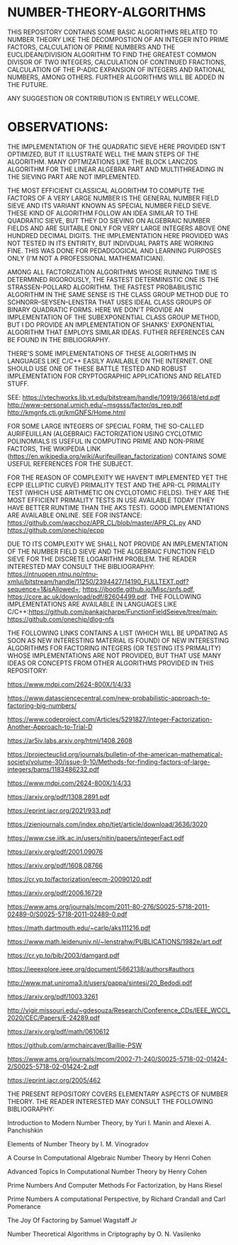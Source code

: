# NUMBER-THEORY-ALGORITHMS
THIS REPOSITORY CONTAINS SOME BASIC ALGORITHMS RELATED TO NUMBER THEORY LIKE THE DECOMPOSTION OF AN INTEGER INTO PRIME FACTORS, CALCULATION OF PRIME NUMBERS AND THE EUCLIDEAN/DIVISION ALGORITHM TO FIND THE GREATEST COMMON DIVISOR OF TWO INTEGERS, CALCULATION OF CONTINUED FRACTIONS, CALCULATION OF THE P-ADIC EXPANSION OF INTEGERS AND RATIONAL NUMBERS, AMONG OTHERS. FURTHER ALGORITHMS WILL BE ADDED IN THE FUTURE.

ANY SUGGESTION OR CONTRIBUTION IS ENTIRELY WELLCOME.


# OBSERVATIONS:
THE IMPLEMENTATION OF THE QUADRATIC SIEVE HERE PROVIDED ISN'T OPTIMIZED, BUT IT ILLUSTRATE WELL THE MAIN STEPS OF THE ALGORITHM. MANY OPTMIZATIONS LIKE THE BLOCK LANCZOS ALGORITHM FOR THE LINEAR ALGEBRA PART AND MULTITHREADING IN THE SIEVING PART ARE NOT IMPLEMENTED.

THE MOST EFFICIENT CLASSICAL ALGORITHM TO COMPUTE THE FACTORS OF A VERY LARGE NUMBER IS THE GENERAL NUMBER FIELD SIEVE AND ITS VARIANT KNOWN AS SPECIAL NUMBER FIELD SIEVE. THESE KIND OF ALGORITHM FOLLOW AN IDEA SIMILAR TO THE QUADRATIC SIEVE, BUT THEY DO SIEVING ON ALGEBRAIC NUMBER FIELDS AND ARE SUITABLE ONLY FOR VERY LARGE INTEGERS ABOVE ONE HUNDRED DECIMAL DIGITS. THE IMPLEMENTATION HERE PROVIDED WAS NOT TESTED IN ITS ENTIRITY, BUT INDIVDUAL PARTS ARE WORKING FINE. THIS WAS DONE FOR PEDADGOGICAL AND LEARNING PURPOSES ONLY (I'M NOT A PROFESSIONAL MATHEMATICIAN). 

AMONG ALL FACTORIZATION ALGORITHMS WHOSE RUNNING TIME IS DETERMINED RIGOROUSLY, THE FASTEST DETERMINISTIC ONE IS THE STRASSEN-POLLARD ALGORITHM. THE FASTEST PROBABILISTIC ALGORITHM IN THE SAME SENSE IS THE CLASS GROUP METHOD DUE TO SCHNORR–SEYSEN–LENSTRA THAT USES IDEAL CLASS GROUPS OF BINARY QUADRATIC FORMS. HERE WE DON'T PROVIDE AN IMPLEMENTATION OF THE SUBEXPONENTIAL CLASS GROUP METHOD, BUT I DO PROVIDE AN IMPLEMENTATION OF SHANKS' EXPONENTIAL ALGORITHM THAT EMPLOYS SIMILAR IDEAS. FUTHER REFERENCES CAN BE FOUND IN THE BIBLIOGRAPHY.

THERE'S SOME IMPLEMENTATIONS OF THESE ALGORITHMS IN LANGUAGES LIKE C/C++ EASILY AVAILABLE ON THE INTERNET. ONE SHOULD USE ONE OF THESE BATTLE TESTED AND ROBUST IMPLEMENTATION FOR CRYPTOGRAPHIC APPLICATIONS AND RELATED STUFF.

SEE: https://vtechworks.lib.vt.edu/bitstream/handle/10919/36618/etd.pdf
http://www-personal.umich.edu/~msgsss/factor/qs_rep.pdf
http://kmgnfs.cti.gr/kmGNFS/Home.html

FOR SOME LARGE INTEGERS OF SPECIAL FORM, THE SO-CALLED AURIFEUILLAN (ALGEBRAIC) FACTORIZATION USING CYCLOTMIC POLINOMIALS IS USEFUL IN COMPUTING PRIME AND NON-PRIME FACTORS, THE WIKIPEDIA LINK (https://en.wikipedia.org/wiki/Aurifeuillean_factorization) CONTAINS SOME USEFUL REFERENCES FOR THE SUBJECT.


FOR THE REASON OF COMPLEXITY WE HAVEN'T IMPLEMENTED YET THE ECPP (ELLIPTIC CURVE) PRIMALITY TEST AND THE APR-CL PRIMALITY TEST (WHICH USE ARITHMETIC ON CYCLOTOMIC FIELDS). THEY ARE THE MOST EFFICIENT PRIMALITY TESTS IN USE AVAILABLE TODAY (THEY HAVE BETTER RUNTIME THAN THE AKS TEST). GOOD IMPLEMENTATIONS ARE AVAILABLE ONLINE. SEE FOR INSTANCE: https://github.com/wacchoz/APR_CL/blob/master/APR_CL.py AND  https://github.com/onechip/ecpp

DUE TO ITS COMPLEXITY WE SHALL NOT PROVIDE AN IMPLEMENTATION OF THE NUMBER FIELD SIEVE AND THE ALGEBRAIC FUNCTION FIELD SIEVE FOR THE DISCRETE LOGARITHM PROBLEM. THE READER INTERESTED MAY CONSULT THE BIBLIOGRAPHY: https://ntnuopen.ntnu.no/ntnu-xmlui/bitstream/handle/11250/2394427/14190_FULLTEXT.pdf?sequence=1&isAllowed=; https://jbootle.github.io/Misc/snfs.pdf, https://core.ac.uk/download/pdf/82604499.pdf. THE FOLLOWING IMPLEMENTATIONS ARE AVAILABLE IN LANGUAGES LIKE C/C++:https://github.com/pankajcharpe/FunctionFieldSeieve/tree/main; https://github.com/onechip/dlog-nfs

THE FOLLOWING LINKS CONTAINS A LIST (WHICH WILL BE UPDATING AS SOON AS NEW INTERESTING MATERIAL IS FOUND) OF NEW INTERESTING ALGORITHMS FOR FACTORING INTEGERS (OR TESTING ITS PRIMALITY) WHOSE IMPLEMENTATIONS ARE NOT PROVIDED, BUT THAT USE MANY IDEAS OR CONCEPTS FROM OTHER ALGORITHMS PROVIDED IN THIS REPOSITORY:

https://www.mdpi.com/2624-800X/1/4/33

https://www.datasciencecentral.com/new-probabilistic-approach-to-factoring-big-numbers/

https://www.codeproject.com/Articles/5291827/Integer-Factorization-Another-Approach-to-Trial-D

https://ar5iv.labs.arxiv.org/html/1408.2608

https://projecteuclid.org/journals/bulletin-of-the-american-mathematical-society/volume-30/issue-9-10/Methods-for-finding-factors-of-large-integers/bams/1183486232.pdf 

https://www.mdpi.com/2624-800X/1/4/33

https://arxiv.org/pdf/1308.2891.pdf

https://eprint.iacr.org/2021/933.pdf

https://zienjournals.com/index.php/tjet/article/download/3636/3020

https://www.cse.iitk.ac.in/users/nitin/papers/integerFact.pdf

https://arxiv.org/pdf/2001.09076

https://arxiv.org/pdf/1608.08766

https://cr.yp.to/factorization/eecm-20090120.pdf

https://arxiv.org/pdf/2006.16729

https://www.ams.org/journals/mcom/2011-80-276/S0025-5718-2011-02489-0/S0025-5718-2011-02489-0.pdf

https://math.dartmouth.edu/~carlp/aks111216.pdf

https://www.math.leidenuniv.nl/~lenstrahw/PUBLICATIONS/1982e/art.pdf

https://cr.yp.to/bib/2003/damgard.pdf

https://ieeexplore.ieee.org/document/5662138/authors#authors

http://www.mat.uniroma3.it/users/pappa/sintesi/20_Bedodi.pdf

https://arxiv.org/pdf/1003.3261

http://vigir.missouri.edu/~gdesouza/Research/Conference_CDs/IEEE_WCCI_2020/CEC/Papers/E-24289.pdf

https://arxiv.org/pdf/math/0610612

https://github.com/armchaircaver/Baillie-PSW

https://www.ams.org/journals/mcom/2002-71-240/S0025-5718-02-01424-2/S0025-5718-02-01424-2.pdf

https://eprint.iacr.org/2005/462

THE PRESENT REPOSITORY COVERS ELEMENTARY ASPECTS OF NUMBER THEORY. THE READER INTERESTED MAY CONSULT THE FOLLOWING BIBLIOGRAPHY: 

Introduction to Modern Number Theory, by Yuri I. Manin and Alexei A. Panchishkin

Elements of Number Theory by I. M. Vinogradov

A Course In Computational Algebraic Number Theory by Henri Cohen

Advanced Topics In Computational Number Theory by Henry Cohen

Prime Numbers And Computer Methods For Factorization, by Hans Riesel

Prime Numbers A computational Perspective, by Richard Crandall and Carl Pomerance

The Joy Of Factoring by Samuel Wagstaff Jr

Number Theoretical Algorithms in Criptography by O. N. Vasilenko
